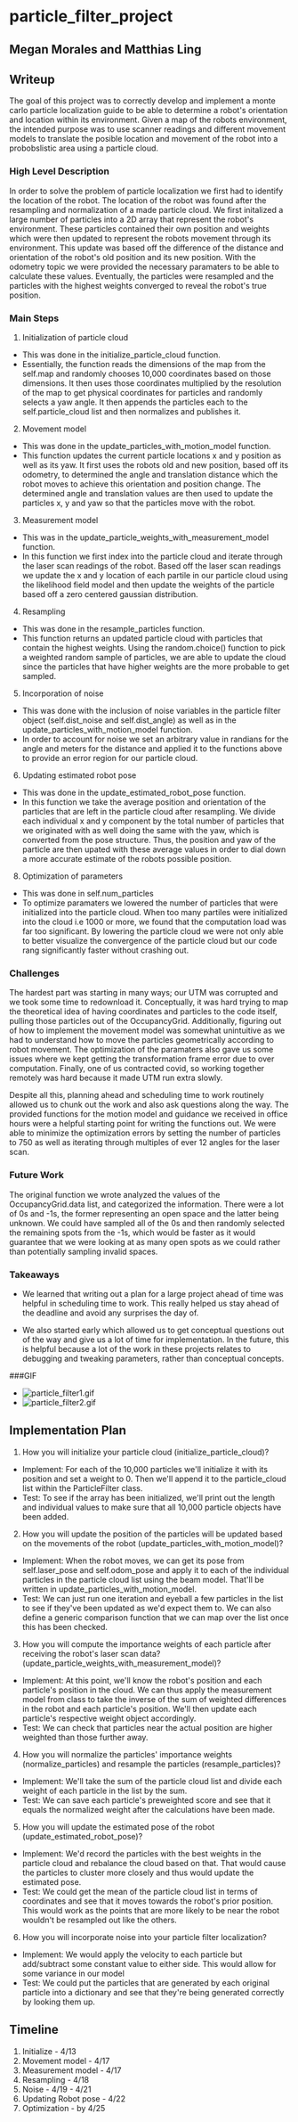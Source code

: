 # particle_filter_project
## Megan Morales and Matthias Ling

## Writeup

The goal of this project was to correctly develop and implement a monte carlo particle localization guide to be able to determine a robot's orientation and location within its environment. Given a map of the robots environment, the intended purpose was to use scanner readings and different movement models to translate the posible location and movement of the robot into a probobslistic area using a particle cloud. 

### High Level Description
In order to solve the problem of particle localization we first had to identify the location of the robot. The location of the robot was found after the resampling and normalization of a made particle cloud. We first initalized a large number of particles into a 2D array that represent the robot's environment. These particles contained their own position and weights which were then updated to represent the robots movement through its environment. This update was based off the difference of the distance and orientation of the robot's old position and its new position. With the odometry topic we were provided the necessary paramaters to be able to calculate these values. Eventually, the particles were resampled and the particles with the highest weights converged to reveal the robot's true position. 

### Main Steps

1. Initialization of particle cloud
- This was done in the initialize_particle_cloud function.  
- Essentially, the function reads the dimensions of the map from the self.map and randomly chooses 10,000 coordinates based on those dimensions. It then uses those coordinates multiplied by the resolution of the map to get physical coordinates for particles and randomly selects a yaw angle.  It then appends the particles each to the self.particle_cloud list and then normalizes and publishes it.

2. Movement model
- This was done in the update_particles_with_motion_model function. 
- This function updates the current particle locations x and y position as well as its yaw. It first uses the robots old and new position, based off its odometry, to determined the angle and translation distance which the robot moves to achieve this orientation and position change. The determined angle and translation values are then used to update the particles x, y and yaw so that the particles move with the robot. 

3. Measurement model
- This was in the update_particle_weights_with_measurement_model function.
- In this function we first index into the particle cloud and iterate through the laser scan readings of the robot. Based off the laser scan readings we update the x and y location of each partile in our particle cloud using the likelihood field model and then update the weights of the particle based off a zero centered gaussian distribution. 

4. Resampling
- This was done in the resample_particles function.
- This function returns an updated particle cloud with particles that contain the highest weights. Using the random.choice() function to pick a weighted random sample of particles, we are able to update the cloud since the particles that have higher weights are the more probable to get sampled. 


5. Incorporation of noise
- This was done with the inclusion of noise variables in the particle filter object (self.dist_noise and self.dist_angle) as well as in the update_particles_with_motion_model function.
- In order to account for noise we set an arbitrary value in randians for the angle and meters for the distance and applied it to the functions above to provide an error region for our particle cloud.  

6. Updating estimated robot pose
- This was done in the update_estimated_robot_pose function.
- In this function we take the average position and orientation of the particles that are left in the particle cloud after resampling. We divide each individual x and y component by the total number of particles that we originated with as well doing the same with the yaw, which is converted from the pose structure. Thus, the position and yaw of the particle are then upated with these average values in order to dial down a more accurate estimate of the robots possible position. 
 
8. Optimization of parameters
- This was done in self.num_particles 
- To optimize paramaters we lowered the number of particles that were initialized into the particle cloud. When too many partiles were initialized into the cloud i.e 1000 or more, we found that the computation load was far too significant. By lowering the particle cloud we were not only able to better visualize the convergence of the particle cloud but our code rang significantly faster without crashing out. 

### Challenges
The hardest part was starting in many ways; our UTM was corrupted and we took some time to redownload it.  Conceptually, it was hard trying to map the theoretical idea of having coordinates and particles to the code itself, pulling those particles out of the OccupancyGrid.  Additionally, figuring out of how to implement the movement model was somewhat unintuitive as we had to understand how to move the particles geometrically according to robot movement. The optimization of the paramaters also gave us some issues where we kept getting the transformation frame error due to over computation.  Finally, one of us contracted covid, so working together remotely was hard because it made UTM run extra slowly.  

Despite all this, planning ahead and scheduling time to work routinely allowed us to chunk out the work and also ask questions along the way.  The provided functions for the motion model and guidance we received in office hours were a helpful starting point for writing the functions out. We were able to minimize the optimization errors by setting the number of particles to 750 as well as iterating through multiples of ever 12 angles for the laser scan. 


### Future Work
The original function we wrote analyzed the values of the OccupancyGrid.data list, and categorized the information.  There were a lot of 0s and -1s, the former representing an open space and the latter being unknown.  We could have sampled all of the 0s and then randomly selected the remaining spots from the -1s, which would be faster as it would guarantee that we were looking at as many open spots as we could rather than potentially sampling invalid spaces.

### Takeaways
* We learned that writing out a plan for a large project ahead of time was helpful in scheduling time to work.  This really helped us stay ahead of the deadline and avoid any surprises the day of.

* We also started early which allowed us to get conceptual questions out of the way and give us a lot of time for implementation.  In the future, this is helpful because a lot of the work in these projects relates to debugging and tweaking parameters, rather than conceptual concepts.

###GIF
- ![particle_filter1.gif](https://github.com/MatthiasLing/particle_filter_project/blob/031bf9d731d8ffe586721da50850c6a5c921e7ac/particle_localization1.gif)
- ![particle_filter2.gif](https://github.com/MatthiasLing/particle_filter_project/blob/031bf9d731d8ffe586721da50850c6a5c921e7ac/particle_localization2.gif)

## Implementation Plan
1. How you will initialize your particle cloud (initialize_particle_cloud)?
  * Implement: For each of the 10,000 particles we'll initialize it with its position and set a weight to 0.  Then we'll append it to the particle_cloud list within the ParticleFilter class.
  * Test: To see if the array has been initialized, we'll print out the length and individual values to make sure that all 10,000 particle objects have been added.
2. How you will update the position of the particles will be updated based on the movements of the robot (update_particles_with_motion_model)?
  * Implement: When the robot moves, we can get its pose from self.laser_pose and self.odom_pose and apply it to each of the individual particles in the particle cloud list using the beam model.  That'll be written in update_particles_with_motion_model.
  * Test: We can just run one iteration and eyeball a few particles in the list to see if they've been updated as we'd expect them to.  We can also define a generic comparison function that we can map over the list once this has been checked.
3. How you will compute the importance weights of each particle after receiving the robot's laser scan data?(update_particle_weights_with_measurement_model)?
  * Implement: At this point, we'll know the robot's position and each particle's position in the cloud.  We can thus apply the measurement model from class to take the inverse of the sum of weighted differences in the robot and each particle's position.  We'll then update each particle's respective weight object accordingly.
  * Test: We can check that particles near the actual position are higher weighted than those further away.
4. How you will normalize the particles' importance weights (normalize_particles) and resample the particles (resample_particles)?
  * Implement: We'll take the sum of the particle cloud list and divide each weight of each particle in the list by the sum.
  * Test: We can save each particle's preweighted score and see that it equals the normalized weight after the calculations have been made.
5. How you will update the estimated pose of the robot (update_estimated_robot_pose)?
  * Implement: We'd record the particles with the best weights in the particle cloud and rebalance the cloud based on that.  That would cause the particles to cluster more closely and thus would update the estimated pose.
  * Test: We could get the mean of the particle cloud list in terms of coordinates and see that it moves towards the robot's prior position.  This would work as the points that are more likely to be near the robot wouldn't be resampled out like the others.
6. How you will incorporate noise into your particle filter localization?
  * Implement: We would apply the velocity to each particle but add/subtract some constant value to either side.  This would allow for some variance in our model
  * Test: We could put the particles that are generated by each original particle into a dictionary and see that they're being generated correctly by looking them up.

## Timeline
1. Initialize - 4/13
2. Movement model - 4/17
3. Measurement model - 4/17
4. Resampling - 4/18
5. Noise - 4/19 - 4/21
6. Updating Robot pose - 4/22
7. Optimization - by 4/25
